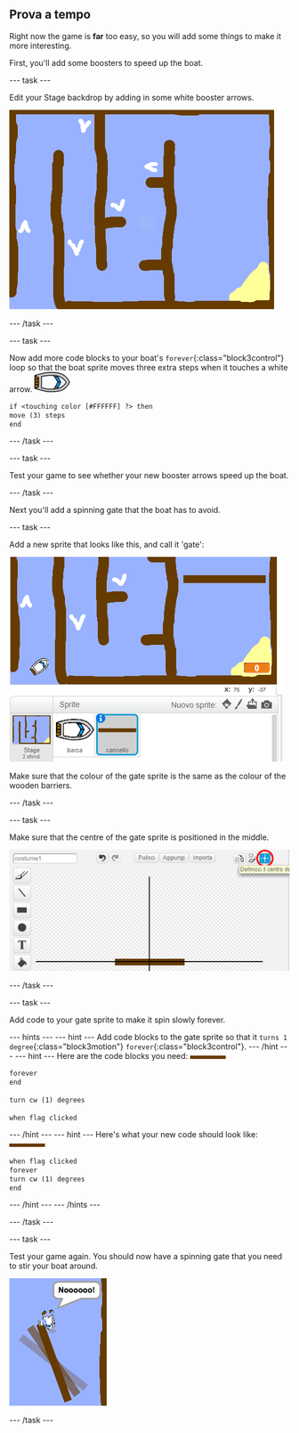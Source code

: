 ## Prova a tempo

Right now the game is **far** too easy, so you will add some things to make it more interesting.

First, you'll add some boosters to speed up the boat.

\--- task \---

Edit your Stage backdrop by adding in some white booster arrows.

![schermata](images/boat-boost.png)

\--- /task \---

\--- task \---

Now add more code blocks to your boat's `forever`{:class="block3control"} loop so that the boat sprite moves three extra steps when it touches a white arrow. ![boat-sprite](images/boat_resize.png)

```blocks3
if <touching color [#FFFFFF] ?> then
move (3) steps
end
```

\--- /task \---

\--- task \---

Test your game to see whether your new booster arrows speed up the boat.

\--- /task \---

Next you'll add a spinning gate that the boat has to avoid.

\--- task \---

Add a new sprite that looks like this, and call it 'gate':

![screenshot](images/boat-gate.png)

Make sure that the colour of the gate sprite is the same as the colour of the wooden barriers.

\--- /task \---

\--- task \---

Make sure that the centre of the gate sprite is positioned in the middle.

![schermata](images/boat-center.png)

\--- /task \---

\--- task \---

Add code to your gate sprite to make it spin slowly forever.

\--- hints \--- \--- hint \--- Add code blocks to the gate sprite so that it `turns 1 degree`{:class="block3motion"} `forever`{:class="block3control"}. \--- /hint \--- \--- hint \--- Here are the code blocks you need: ![gate](images/gate.png)

```blocks3
forever
end

turn cw (1) degrees

when flag clicked
```

\--- /hint \--- \--- hint \--- Here's what your new code should look like: ![gate](images/gate.png)

```blocks3
when flag clicked
forever
turn cw (1) degrees
end
```

\--- /hint \--- \--- /hints \---

\--- /task \---

\--- task \---

Test your game again. You should now have a spinning gate that you need to stir your boat around.

![schermata](images/boat-gate-test.png)

\--- /task \---